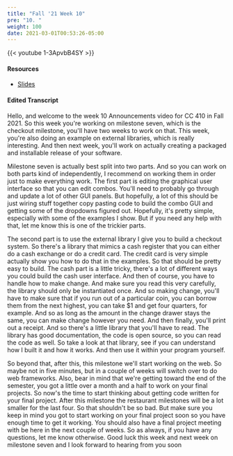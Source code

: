 ```yaml
---
title: "Fall '21 Week 10"
pre: "10. "
weight: 100
date: 2021-03-01T00:53:26-05:00
---
```


{{< youtube 1-3ApvbB4SY >}}

#### Resources

* <a href="slides" target="_blank">Slides</a>

#### Edited Transcript

Hello, and welcome to the week 10 Announcements video for CC 410 in Fall 2021. So this week you're working on milestone seven, which is the checkout milestone, you'll have two weeks to work on that. This week, you're also doing an example on external libraries, which is really interesting. And then next week, you'll work on actually creating a packaged and installable release of your software. 

Milestone seven is actually best split into two parts. And so you can work on both parts kind of independently, I recommend on working them in order just to make everything work. The first part is editing the graphical user interface so that you can edit combos. You'll need to probably go through and update a lot of other GUI panels. But hopefully, a lot of this should be just wiring stuff together copy pasting code to build the combo GUI and getting some of the dropdowns figured out. Hopefully, it's pretty simple, especially with some of the examples I show. But if you need any help with that, let me know this is one of the trickier parts. 

The second part is to use the external library I give you to build a checkout system. So there's a library that mimics a cash register that you can either do a cash exchange or do a credit card. The credit card is very simple actually show you how to do that in the examples. So that should be pretty easy to build. The cash part is a little tricky, there's a lot of different ways you could build the cash user interface. And then of course, you have to handle how to make change. And make sure you read this very carefully, the library should only be instantiated once. And so making change, you'll have to make sure that if you run out of a particular coin, you can borrow them from the next highest, you can take $1 and get four quarters, for example. And so as long as the amount in the change drawer stays the same, you can make change however you need. And then finally, you'll print out a receipt. And so there's a little library that you'll have to read. The library has good documentation, the code is open source, so you can read the code as well. So take a look at that library, see if you can understand how I built it and how it works. And then use it within your program yourself. 

So beyond that, after this, this milestone we'll start working on the web. So maybe not in five minutes, but in a couple of weeks will switch over to do web frameworks. Also, bear in mind that we're getting toward the end of the semester, you got a little over a month and a half to work on your final projects. So now's the time to start thinking about getting code written for your final project. After this milestone the restaurant milestones will be a lot smaller for the last four. So that shouldn't be so bad. But make sure you keep in mind you got to start working on your final project soon so you have enough time to get it working. You should also have a final project meeting with be here in the next couple of weeks. So as always, if you have any questions, let me know otherwise. Good luck this week and next week on milestone seven and I look forward to hearing from you soon 

